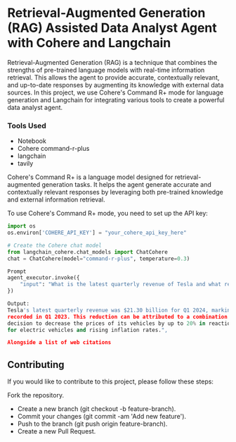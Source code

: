 # Retrieval-Augmented Generation (RAG) Assisted Data Analyst Agent with Cohere and Langchain

Retrieval-Augmented Generation (RAG) is a technique that combines the strengths of pre-trained language models with real-time information retrieval. This allows the agent to provide accurate, contextually relevant, and up-to-date responses by augmenting its knowledge with external data sources. In this project, we use Cohere's Command R+ mode for language generation and Langchain for integrating various tools to create a powerful data analyst agent.

### Tools Used

- Notebook
- Cohere command-r-plus
- langchain
- tavily

Cohere's Command R+ is a language model designed for retrieval-augmented generation tasks. It helps the agent generate accurate and contextually relevant responses by leveraging both pre-trained knowledge and external information retrieval.

To use Cohere's Command R+ mode, you need to set up the API key:

```python
import os
os.environ['COHERE_API_KEY'] = "your_cohere_api_key_here"

# Create the Cohere chat model
from langchain_cohere.chat_models import ChatCohere
chat = ChatCohere(model="command-r-plus", temperature=0.3)
```


```python
Prompt
agent_executor.invoke({
    "input": "What is the latest quarterly revenue of Tesla and what recent events have influenced it?"
})

Output:
Tesla's latest quarterly revenue was $21.30 billion for Q1 2024, marking a decrease from the $23.33 billion
recorded in Q1 2023. This reduction can be attributed to a combination of factors, including the company's
decision to decrease the prices of its vehicles by up to 20% in reaction to competition in the global market
for electric vehicles and rising inflation rates.",

Alongside a list of web citations
```

## Contributing
If you would like to contribute to this project, please follow these steps:

Fork the repository.
- Create a new branch (git checkout -b feature-branch).
- Commit your changes (git commit -am 'Add new feature').
- Push to the branch (git push origin feature-branch).
- Create a new Pull Request.

